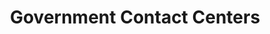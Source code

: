 ---
# This topic lives at
# https://digital.gov/topics/government-contact-centers

slug: "government-contact-centers"

# Topic Title
title: "Government Contact Centers"

# description — keep it short and clear
summary: ""


# Weight
weight: 1

# For more information on managing topics,
# see https://github.com/GSA/digitalgov.gov/wiki
---
